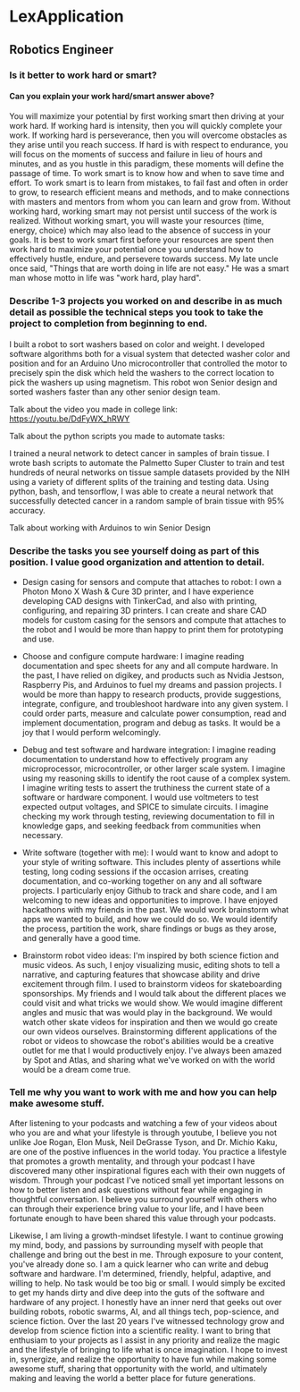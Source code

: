 # LexApplication

## Robotics Engineer

### Is it better to work hard or smart?
#### Can you explain your work hard/smart answer above?

You will maximize your potential by first working smart then driving at your work hard. If working hard is intensity, then you will quickly complete your work. If working hard is perseverance, then you will overcome obstacles as they arise until you reach success. If hard is with respect to endurance, you will focus on the moments of success and failure in lieu of hours and minutes, and as you hustle in this paradigm, these moments will define the passage of time. To work smart is to know how and when to save time and effort. To work smart is to learn from mistakes, to fail fast and often in order to grow, to research efficient means and methods, and to make connections with masters and mentors from whom you can learn and grow from. Without working hard, working smart may not persist until success of the work is realized. Without working smart, you will waste your resources (time, energy, choice) which may also lead to the absence of success in your goals. It is best to work smart first before your resources are spent then work hard to maximize your potential once you understand how to effectively hustle, endure, and persevere towards success. My late uncle once said, "Things that are worth doing in life are not easy." He was a smart man whose motto in life was "work hard, play hard". 

###  Describe 1-3 projects you worked on and describe in as much detail as possible the technical steps you took to take the project to completion from beginning to end.

####

I built a robot to sort washers based on color and weight. I developed software algorithms both for a visual system that detected washer color and position and for an Arduino Uno microcontroller that controlled the motor to precisely spin the disk which held the washers to the correct location to pick the washers up using magnetism. This robot won Senior design and sorted washers faster than any other senior design team.




Talk about the video you made in college
link: https://youtu.be/DdFyWX_hRWY

Talk about the python scripts you made to automate tasks:

I trained a neural network to detect cancer in samples of brain tissue. I wrote bash scripts to automate the Palmetto Super Cluster to train and test hundreds of neural networks on tissue sample datasets provided by the NIH using a variety of different splits of the training and testing data. Using python, bash, and tensorflow, I was able to create a neural network that successfully detected cancer in a random sample of brain tissue with 95% accuracy.

Talk about working with Arduinos to win Senior Design

####
####

### Describe the tasks you see yourself doing as part of this position. I value good organization and attention to detail.
- Design casing for sensors and compute that attaches to robot: I own a Photon Mono X Wash & Cure 3D printer, and I have experience developing CAD designs with TinkerCad, and also with printing, configuring, and repairing 3D printers. I can create and share CAD models for custom casing for the sensors and compute that attaches to the robot and I would be more than happy to print them for prototyping and use.

- Choose and configure compute hardware: I imagine reading documentation and spec sheets for any and all compute hardware. In the past, I have relied on digikey, and products such as Nvidia Jestson, Raspberry Pis, and Arduinos to fuel my dreams and passion projects. I would be more than happy to research products, provide suggestions, integrate, configure, and troubleshoot hardware into any given system. I could order parts, measure and calculate power consumption, read and implement documentation, program and debug as tasks. It would be a joy that I would perform welcomingly. 

- Debug and test software and hardware integration: I imagine reading documentation to understand how to effectively program any microprocessor, microcontroller, or other larger scale system. I imagine using my reasoning skills to identify the root cause of a complex system. I imagine writing tests to assert the truthiness the current state of a software or hardware component. I would use voltmeters to test expected output voltages, and SPICE to simulate circuits. I imagine checking my work through testing, reviewing documentation to fill in knowledge gaps, and seeking feedback from communities when necessary.

- Write software (together with me): I would want to know and adopt to your style of writing software. This includes plenty of assertions while testing, long coding sessions if the occasion arrises, creating documentation, and co-working together on any and all software projects. I particularly enjoy Github to track and share code, and I am welcoming to new ideas and opportunities to improve. I have enjoyed hackathons with my friends in the past. We would work brainstorm what apps we wanted to build, and how we could do so. We would identify the process, partition the work, share findings or bugs as they arose, and generally have a good time. 

- Brainstorm robot video ideas: I'm inspired by both science fiction and music videos. As such, I enjoy visualizing music, editing shots to tell a narrative, and capturing features that showcase ability and drive excitement through film. I used to brainstorm videos for skateboarding sponsorships. My friends and I would talk about the different places we could visit and what tricks we would show. We would imagine different angles and music that was would play in the background. We would watch other skate videos for inspiration and then we would go create our own videos ourselves. Brainstorming different applications of the robot or videos to showcase the robot's abilities would be a creative outlet for me that I would productively enjoy. I've always been amazed by Spot and Atlas, and sharing what we've worked on with the world would be a dream come true.    

### Tell me why you want to work with me and how you can help make awesome stuff.

After listening to your podcasts and watching a few of your videos about who you are and what your lifestyle is through youtube, I believe you not unlike Joe Rogan, Elon Musk, Neil DeGrasse Tyson, and Dr. Michio Kaku, are one of the postive influences in the world today. You practice a lifestyle that promotes a growth mentality, and through your podcast I have discovered many other inspirational figures each with their own nuggets of wisdom. Through your podcast I've noticed small yet important lessons on how to better listen and ask questions without fear while engaging in thoughtful conversation. I believe you surround yourself with others who can through their experience bring value to your life, and I have been fortunate enough to have been shared this value through your podcasts. 

Likewise, I am living a growth-mindset lifestyle. I want to continue growing my mind, body, and passions by surrounding myself with people that challenge and bring out the best in me. Through exposure to your content, you've already done so. I am a quick learner who can write and debug software and hardware. I'm determined, friendly, helpful, adaptive, and willing to help. No task would be too big or small. I would simply be excited to get my hands dirty and dive deep into the guts of the software and hardware of any project. I honestly have an inner nerd that geeks out over building robots, robotic swarms, AI, and all things tech, pop-science, and science fiction. Over the last 20 years I've witnessed technology grow and develop from science fiction into a scientific reality. I want to bring that enthusiam to your projects as I assist in any priority and realize the magic and the lifestyle of bringing to life what is once imagination. I hope to invest in, synergize, and realize the opportunity to have fun while making some awesome stuff, sharing that opportunity with the world, and ultimately making and leaving the world a better place for future generations.   